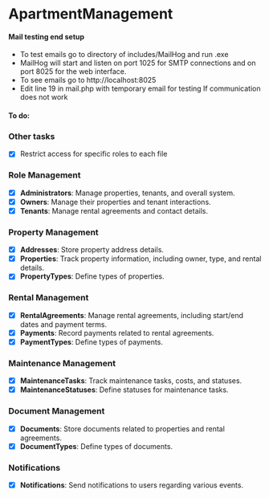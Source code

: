 ﻿# ApartmentManagement

#### Mail testing end setup

- To test emails go to directory of includes/MailHog and run .exe
- MailHog will start and listen on port 1025 for SMTP connections and on port 8025 for the web interface.
- To see emails go to http://localhost:8025
- Edit line 19 in mail.php with temporary email for testing If communication does not work


#### To do:

### Other tasks
- [x] Restrict access for specific roles to each file

### Role Management
- [x] **Administrators**: Manage properties, tenants, and overall system.
- [x] **Owners**: Manage their properties and tenant interactions.
- [x] **Tenants**: Manage rental agreements and contact details.

### Property Management
- [x] **Addresses**: Store property address details.
- [x] **Properties**: Track property information, including owner, type, and rental details.
- [x] **PropertyTypes**: Define types of properties.

### Rental Management
- [x] **RentalAgreements**: Manage rental agreements, including start/end dates and payment terms.
- [x] **Payments**: Record payments related to rental agreements.
- [x] **PaymentTypes**: Define types of payments.

### Maintenance Management
- [x] **MaintenanceTasks**: Track maintenance tasks, costs, and statuses.
- [x] **MaintenanceStatuses**: Define statuses for maintenance tasks.

### Document Management
- [x] **Documents**: Store documents related to properties and rental agreements.
- [x] **DocumentTypes**: Define types of documents.

### Notifications
- [x] **Notifications**: Send notifications to users regarding various events.